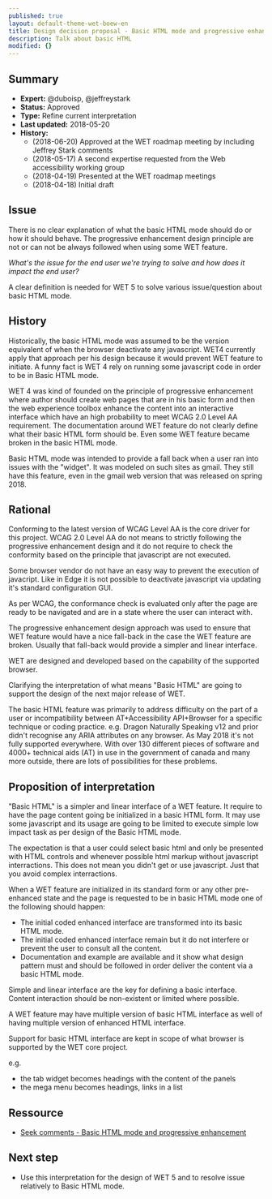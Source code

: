```yaml
---
published: true
layout: default-theme-wet-boew-en
title: Design decision proposal - Basic HTML mode and progressive enhancement
description: Talk about basic HTML
modified: {}
---
```


## Summary

* **Expert:** @duboisp, @jeffreystark
* **Status:** Approved
* **Type:** Refine current interpretation
* **Last updated:** 2018-05-20
* **History:**
	* (2018-06-20) Approved at the WET roadmap meeting by including Jeffrey Stark comments
	* (2018-05-17) A second expertise requested from the Web accessibility working group
	* (2018-04-19) Presented at the WET roadmap meetings
	* (2018-04-18) Initial draft

## Issue

There is no clear explanation of what the basic HTML mode should do or how it should behave. The progressive enhancement design principle are not or can not be always followed when using some WET feature.

*What's the issue for the end user we're trying to solve and how does it impact the end user?*

A clear definition is needed for WET 5 to solve various issue/question about basic HTML mode.

## History

Historically, the basic HTML mode was assumed to be the version equivalent of when the browser deactivate any javascript. WET4 currently apply that approach per his design because it would prevent WET feature to initiate. A funny fact is WET 4 rely on running some javascript code in order to be in Basic HTML mode.

WET 4 was kind of founded on the principle of progressive enhancement where author should create web pages that are in his basic form and then the web experience toolbox enhance the content into an interactive interface which have an high probability to meet WCAG 2.0 Level AA requirement. The documentation around WET feature do not clearly define what their basic HTML form should be. Even some WET feature became broken in the basic HTML mode.

Basic HTML mode was intended to provide a fall back when a user ran into issues with the "widget". It was modeled on such sites as gmail. They still have this feature, even in the gmail web version that was released on spring 2018.

## Rational

Conforming to the latest version of WCAG Level AA is the core driver for this project. WCAG 2.0 Level AA do not means to strictly following the progressive enhancement design and it do not require to check the conformity based on the principle that javascript are not executed. 

Some browser vendor do not have an easy way to prevent the execution of javacript. Like in Edge it is not possible to deactivate javascript via updating it's standard configuration GUI.

As per WCAG, the conformance check is evaluated only after the page are ready to be navigated and are in a state where the user can interact with.

The progressive enhancement design approach was used to ensure that WET feature would have a nice fall-back in the case the WET feature are broken. Usually that fall-back would provide a simpler and linear interface.

WET are designed and developed based on the capability of the supported browser.

Clarifying the interpretation of what means "Basic HTML" are going to support the design of the next major release of WET.

The basic HTML feature was primarily to address difficulty on the part of a user or incompatibility between AT+Accessibility API+Browser for a specific technique or coding practice. e.g. Dragon Naturally Speaking v12 and prior didn't recognise any ARIA attributes on any browser. As May 2018 it's not fully supported everywhere. With over 130 different pieces of software and 4000+ technical aids (AT) in use in the government of canada and many more outside, there are lots of possibilities for these problems.

## Proposition of interpretation

"Basic HTML" is a simpler and linear interface of a WET feature. It require to have the page content going be initialized in a basic HTML form. It may use some javascript and its usage are going to be limited to execute simple low impact task as per design of the Basic HTML mode.

The expectation is that a user could select basic html and only be presented with HTML controls and whenever possible html markup without javascript interractions. This does not mean you didn't get or use javascript. Just that you avoid complex interractions.

When a WET feature are initialized in its standard form or any other pre-enhanced state and the page is requested to be in basic HTML mode one of the following should happen:
* The initial coded enhanced interface are transformed into its basic HTML mode.
* The initial coded enhanced interface remain but it do not interfere or prevent the user to consult all the content.
* Documentation and example are available and it show what design pattern must and should be followed in order deliver the content via a basic HTML mode.

Simple and linear interface are the key for defining a basic interface. Content interaction should be non-existent or limited where possible.

A WET feature may have multiple version of basic HTML interface as well of having multiple version of enhanced HTML interface.

Support for basic HTML interface are kept in scope of what browser is supported by the WET core project.

e.g.
* the tab widget becomes headings with the content of the panels
* the mega menu becomes headings, links in a list

## Ressource

* [Seek comments - Basic HTML mode and progressive enhancement](https://github.com/wet-boew/wet-boew/issues/8357)

## Next step

* Use this interpretation for the design of WET 5 and to resolve issue relatively to Basic HTML mode.
